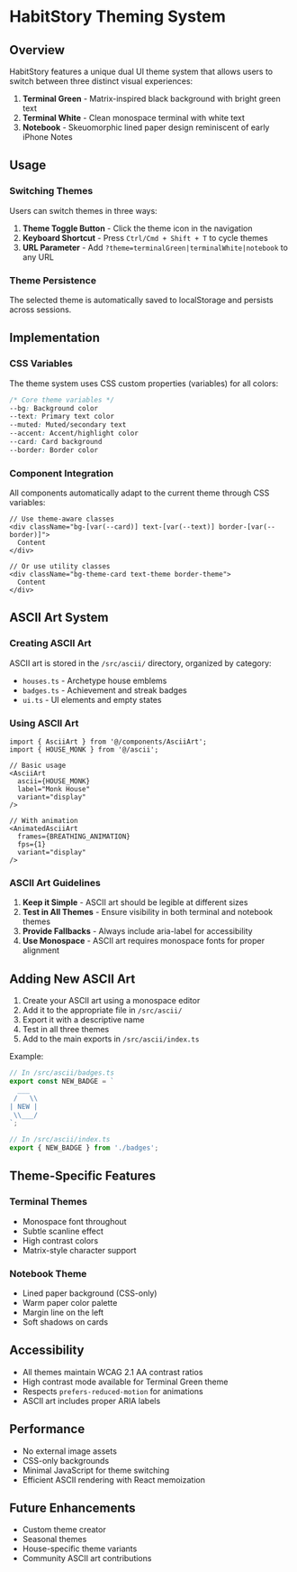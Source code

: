 # HabitStory Theming System

## Overview

HabitStory features a unique dual UI theme system that allows users to switch between three distinct visual experiences:

1. **Terminal Green** - Matrix-inspired black background with bright green text
2. **Terminal White** - Clean monospace terminal with white text
3. **Notebook** - Skeuomorphic lined paper design reminiscent of early iPhone Notes

## Usage

### Switching Themes

Users can switch themes in three ways:

1. **Theme Toggle Button** - Click the theme icon in the navigation
2. **Keyboard Shortcut** - Press `Ctrl/Cmd + Shift + T` to cycle themes
3. **URL Parameter** - Add `?theme=terminalGreen|terminalWhite|notebook` to any URL

### Theme Persistence

The selected theme is automatically saved to localStorage and persists across sessions.

## Implementation

### CSS Variables

The theme system uses CSS custom properties (variables) for all colors:

```css
/* Core theme variables */
--bg: Background color
--text: Primary text color
--muted: Muted/secondary text
--accent: Accent/highlight color
--card: Card background
--border: Border color
```

### Component Integration

All components automatically adapt to the current theme through CSS variables:

```tsx
// Use theme-aware classes
<div className="bg-[var(--card)] text-[var(--text)] border-[var(--border)]">
  Content
</div>

// Or use utility classes
<div className="bg-theme-card text-theme border-theme">
  Content
</div>
```

## ASCII Art System

### Creating ASCII Art

ASCII art is stored in the `/src/ascii/` directory, organized by category:

- `houses.ts` - Archetype house emblems
- `badges.ts` - Achievement and streak badges
- `ui.ts` - UI elements and empty states

### Using ASCII Art

```tsx
import { AsciiArt } from '@/components/AsciiArt';
import { HOUSE_MONK } from '@/ascii';

// Basic usage
<AsciiArt
  ascii={HOUSE_MONK}
  label="Monk House"
  variant="display"
/>

// With animation
<AnimatedAsciiArt
  frames={BREATHING_ANIMATION}
  fps={1}
  variant="display"
/>
```

### ASCII Art Guidelines

1. **Keep it Simple** - ASCII art should be legible at different sizes
2. **Test in All Themes** - Ensure visibility in both terminal and notebook themes
3. **Provide Fallbacks** - Always include aria-label for accessibility
4. **Use Monospace** - ASCII art requires monospace fonts for proper alignment

## Adding New ASCII Art

1. Create your ASCII art using a monospace editor
2. Add it to the appropriate file in `/src/ascii/`
3. Export it with a descriptive name
4. Test in all three themes
5. Add to the main exports in `/src/ascii/index.ts`

Example:
```typescript
// In /src/ascii/badges.ts
export const NEW_BADGE = `
  ___
 /   \\
| NEW |
 \\___/
`;

// In /src/ascii/index.ts
export { NEW_BADGE } from './badges';
```

## Theme-Specific Features

### Terminal Themes
- Monospace font throughout
- Subtle scanline effect
- High contrast colors
- Matrix-style character support

### Notebook Theme
- Lined paper background (CSS-only)
- Warm paper color palette
- Margin line on the left
- Soft shadows on cards

## Accessibility

- All themes maintain WCAG 2.1 AA contrast ratios
- High contrast mode available for Terminal Green theme
- Respects `prefers-reduced-motion` for animations
- ASCII art includes proper ARIA labels

## Performance

- No external image assets
- CSS-only backgrounds
- Minimal JavaScript for theme switching
- Efficient ASCII rendering with React memoization

## Future Enhancements

- Custom theme creator
- Seasonal themes
- House-specific theme variants
- Community ASCII art contributions